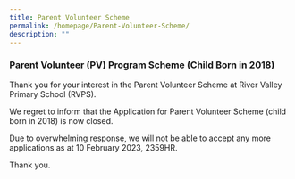```yaml
---
title: Parent Volunteer Scheme
permalink: /homepage/Parent-Volunteer-Scheme/
description: ""
---
```

### Parent Volunteer (PV) Program Scheme (Child Born in 2018)

Thank you for your interest in the Parent Volunteer Scheme at River Valley Primary School (RVPS). <br>

We regret to inform that the Application for Parent Volunteer Scheme (child born in 2018) is now closed. <br>

Due to overwhelming response, we will not be able to accept any more applications as at 10 February 2023, 2359HR. <br>

Thank you.